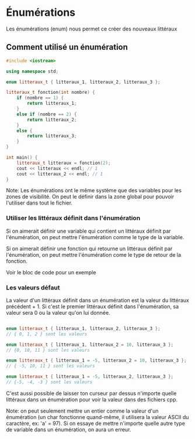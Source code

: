 # Énumérations
Les énumérations (enum) nous permet ce créer des nouveaux littéraux

## Comment utilisé un énumération
```cpp
#include <iostream>

using namespace std;

enum litteraux_t { litteraux_1, litteraux_2, litteraux_3 }; 

litteraux_t fonction(int nombre) {
    if (nombre == 1) {
        return litteraux_1;
    }
    else if (nombre == 2) {
        return litteraux_2;
    }
    else {
        return litteraux_3;
    }
}

int main() {
    litteraux_t litteraux = fonction(2);
    cout << litteraux << endl; // 1
    cout << litteraux_2 << endl; // 1
}
```

Note: Les énumérations ont le même système que des variables pour les zones de visibilité. On peut le définir dans la zone global pour pouvoir l'utiliser dans tout le fichier.

### Utiliser les littéraux définit dans l'énumération
Si on aimerait définir une variable qui contient un littéraux définit par l'énumération, on peut mettre l'énumération comme le type de la variable. 

Si on aimerait définir une fonction qui retourne un littéraux définit par l'énumération, on peut mettre l'énumération come le type de retour de la fonction.

Voir le bloc de code pour un exemple

### Les valeurs défaut
La valeur d'un littéraux définit dans un énumération est la valeur du littéraux précédent + 1. Si c'est le premier littéraux définit dans l'énumération, sa valeur sera 0 ou la valeur qu'on lui donnée.

```cpp

enum litteraux_t { litteraux_1, litteraux_2, litteraux_3 };
// { 0, 1, 2 } sont les valeurs

enum litteraux_t { litteraux_1, litteraux_2 = 10, litteraux_3 };
// {0, 10, 11 } sont les valeurs

enum litteraux_t { litteraux_1 = -5, litteraux_2 = 10, litteraux_3 };
// { -5, 10, 11 } sont les valeurs

enum litteraux_t { litteraux_1 = -5, litteraux_2, litteraux_3 };
// {-5, -4, -3 } sont les valeurs
```

C'est aussi possible de laisser ton curseur par dessus n'importe quelle littéraux dans un énumération pour voir la valeur dans des fichiers cpp.

Note: on peut seulement mettre un entier comme la valeur d'un énumération (un char fonctionne quand-même, il utilisera la valeur ASCII du caractère, ex: 'a' = 97). Si on essaye de mettre n'importe quelle autre type de variable dans un énumération, on aura un erreur.
